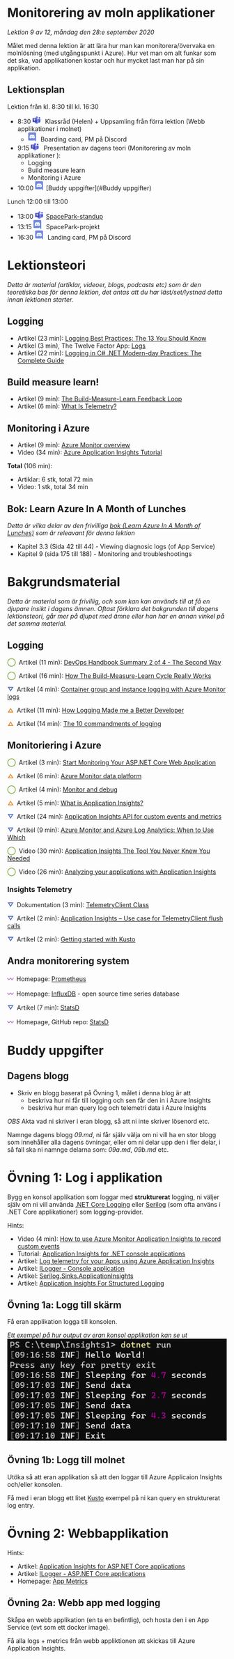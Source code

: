 # Monitorering av moln applikationer

*Lektion 9 av 12, måndag den 28:e september 2020*

Målet med denna lektion är att lära hur man kan monitorera/övervaka en molnlösning (med utgångspunkt i Azure). Hur vet man om alt funkar som det ska, vad applikationen kostar och hur mycket last man har på sin applikation.

## Lektionsplan
Lektion från kl. 8:30 till kl. 16:30

* 8:30 <img style="margin-right:0.5em;" src="assets/images/teams18.png"  alt="Teams"/> Klassråd (Helen) + Uppsamling från förra lektion (Webb applikationer i molnet)
  * <img style="margin-right:0.5em;" src="assets/images/discord18.png" alt="Discord"/> Boarding card, PM på Discord
* 9:15 <img style="margin-right:0.5em;" src="assets/images/teams18.png"  alt="Teams"/> Presentation av dagens teori (Monitorering av moln applikationer ): 
  * Logging
  * Build measure learn
  * Monitoring i Azure
* 10:00 <img style="margin-right:0.5em;" src="assets/images/discord18.png" alt="Discord"/>[Buddy uppgifter](#Buddy uppgifter)

Lunch 12:00 till 13:00

* 13:00 <img style="margin-right:0.5em;" src="assets/images/teams18.png" alt="Teams"/>[SpacePark-standup](project_standup.md)
* 13:15 <img style="margin-right:0.5em;" src="assets/images/discord18.png" alt="Discord"/> SpacePark-projekt
* 16:30 <img style="margin-right:0.5em;" src="assets/images/discord18.png" alt="Discord"/> Landing card, PM på Discord

# Lektionsteori
*Detta är material (artiklar, videoer, blogs, podcasts etc) som är den teoretiska bas för denna lektion, det antas att du har läst/set/lystnad detta innan lektionen starter.*

## Logging

* Artikel (23 min): [Logging Best Practices: The 13 You Should Know](https://www.scalyr.com/blog/the-10-commandments-of-logging/)
* Artikel (3 min), The Twelve Factor App: [Logs](https://12factor.net/logs)
* Artikel (22 min): [Logging in C# .NET Modern-day Practices: The Complete Guide](https://michaelscodingspot.com/logging-in-dotnet/)

## Build measure learn!

* Artikel (9 min): [The Build-Measure-Learn Feedback Loop](https://www.mindtools.com/pages/article/build-measure-learn.htm)
* Artikel (6 min): [What Is Telemetry?](https://stackify.com/telemetry-tutorial/) 

## Monitoring i Azure

* Artikel (9 min): [Azure Monitor overview](https://docs.microsoft.com/en-us/azure/azure-monitor/overview)
* Video (34 min): [Azure Application Insights Tutorial](https://www.youtube.com/watch?v=A0jAeGf2zUQ)

**Total** (106 min):

- Artiklar: 6 stk, total 72 min
- Video: 1 stk, total 34 min

## Bok: Learn Azure In A Month of Lunches

*Detta är vilka delar av den frivilliga [bok (Learn Azure In A Month of Lunches)](info_learningmaterial.md) som är releavant för denna lektion*

* Kapitel 3.3 (Sida 42 till 44) - Viewing diagnosic logs (of App Service)
* Kapitel 9 (sida 175 till 188) - Monitoring and troubleshootings

# Bakgrundsmaterial

*Detta är material som är frivillig, och som kan kan används till at få en djupare insikt i dagens ämnen. Oftast förklara det bakgrunden till dagens lektionsteori, går mer på djupet med ämne eller han har en annan vinkel på det samma material.*

## Logging

<span style="color:#7EAE42; font-weight: 900; margin-right:0.5em;">&#9711;</span>Artikel (11 min): [DevOps Handbook Summary 2 of 4 - The Second Way](https://agilejazz.blogspot.com/p/the-devops-handbook-summary-2-of-4.html)

<span style="color:#7EAE42; font-weight: 900; margin-right:0.5em;">&#9711;</span>Artikel (16 min): [How The Build-Measure-Learn Cycle Really Works](https://www.cleverism.com/how-build-measure-learn-cycle-really-works/)

<span style="color:#5874B9; font-weight: 900; margin-right:0.5em;">&#9661;</span>Artikel (4 min): [Container group and instance logging with Azure Monitor logs](https://docs.microsoft.com/en-us/azure/container-instances/container-instances-log-analytics)

<span style="color:#E78E35; font-weight: 900; margin-right:0.5em;">&#9651;</span>Artikel (11 min): [How Logging Made me a Better Developer](http://vasir.net/blog/development/how-logging-made-me-a-better-developer)

<span style="color:#E78E35; font-weight: 900; margin-right:0.5em;">&#9651;</span>Artikel (14 min): [The 10 commandments of logging](http://www.masterzen.fr/2013/01/13/the-10-commandments-of-logging/)

## Monitoriering i Azure

<span style="color:#7EAE42; font-weight: 900; margin-right:0.5em;">&#9711;</span>Artikel (3 min): [Start Monitoring Your ASP.NET Core Web Application](https://docs.microsoft.com/en-us/azure/azure-monitor/learn/dotnetcore-quick-start)

<span style="color:#E78E35; font-weight: 900; margin-right:0.5em;">&#9651;</span>Artikel (6 min): [Azure Monitor data platform](https://docs.microsoft.com/en-us/azure/azure-monitor/platform/data-platform)

<span style="color:#7EAE42; font-weight: 900; margin-right:0.5em;">&#9711;</span>Artikel (4 min): [Monitor and debug](https://docs.microsoft.com/en-us/aspnet/core/azure/devops/monitoring?view=aspnetcore-3.1)

<span style="color:#E78E35; font-weight: 900; margin-right:0.5em;">&#9651;</span>Artikel (5 min): [What is Application Insights?](https://docs.microsoft.com/en-us/azure/azure-monitor/app/app-insights-overview)

<span style="color:#5874B9; font-weight: 900; margin-right:0.5em;">&#9661;</span>Artikel (24 min): [Application Insights API for custom events and metrics](https://docs.microsoft.com/en-us/azure/azure-monitor/app/api-custom-events-metrics)

<span style="color:#5874B9; font-weight: 900; margin-right:0.5em;">&#9661;</span>Artikel (9 min): [Azure Monitor and Azure Log Analytics: When to Use Which](https://dzone.com/articles/azure-monitor-and-azure-log-analytics-when-to-use)

<span style="color:#7EAE42; font-weight: 900; margin-right:0.5em;">&#9711;</span>Video (30 min): [Application Insights The Tool You Never Knew You Needed](https://www.youtube.com/watch?v=SMGokUCi9oo)

<span style="color:#7EAE42; font-weight: 900; margin-right:0.5em;">&#9711;</span>Video (26 min): [Analyzing your applications with Application Insights](https://www.youtube.com/watch?v=pqZF8LjBh68)

### Insights Telemetry

<span style="color:#5874B9; font-weight: 900; margin-right:0.5em;">&#9661;</span>Dokumentation (3 min): [TelemetryClient Class](https://docs.microsoft.com/en-us/dotnet/api/microsoft.applicationinsights.telemetryclient?view=azure-dotnet)

<span style="color:#5874B9; font-weight: 900; margin-right:0.5em;">&#9661;</span>Artikel (2 min): [Application Insights – Use case for TelemetryClient flush calls](https://devblogs.microsoft.com/premier-developer/application-insights-use-case-for-telemetryclient-flush-calls/)

<span style="color:#5874B9; font-weight: 900; margin-right:0.5em;">&#9661;</span>Artikel (2 min): [Getting started with Kusto](https://docs.microsoft.com/en-us/azure/data-explorer/kusto/concepts/)

## Andra monitorering system

<span style="color:#9F58B9; font-weight: 900; margin-right:0.5em;">&#12336;</span>Homepage: [Prometheus ](https://prometheus.io/)

<span style="color:#9F58B9; font-weight: 900; margin-right:0.5em;">&#12336;</span>Homepage: [InfluxDB](https://www.influxdata.com/) - open source time series database

<span style="color:#5874B9; font-weight: 900; margin-right:0.5em;">&#9661;</span>Artikel (7 min): [StatsD](https://www.datadoghq.com/blog/statsd/)

<span style="color:#9F58B9; font-weight: 900; margin-right:0.5em;">&#12336;</span>Homepage, GitHub repo: [StatsD](https://github.com/statsd/statsd)

# Buddy uppgifter

## Dagens blogg

* Skriv en blogg baserat på Övning  1, målet i denna blog är att
  * beskriva hur ni får till logging och sen får den in i Azure Insights
  * beskriva hur man query log och telemetri data i Azure Insights

*OBS* Akta vad ni skriver i eran blogg, så att ni inte skriver lösenord etc.

Namnge dagens blogg *09.md*, ni får själv välja om ni vill ha en stor blogg som innehåller alla dagens övningar, eller om ni delar upp den i fler delar, i så fall ska ni namnge delarna som: *09a.md*, *09b.md* etc.

# Övning 1: Log i applikation

Bygg en konsol applikation som loggar med **strukturerat** logging, ni väljer själv om ni vill använda [.NET Core Logging](https://docs.microsoft.com/en-us/aspnet/core/fundamentals/logging/?view=aspnetcore-3.1) eller [Serilog](https://serilog.net/) (som ofta använs i .NET Core applikationer) som logging-provider.

Hints: 

* Video (4 min): [How to use Azure Monitor Application Insights to record custom events](https://www.youtube.com/watch?v=iTRILNstmFI)
* Tutorial: [Application Insights for .NET console applications](https://docs.microsoft.com/en-us/azure/azure-monitor/app/console)
* Artikel: [Log telemetry for your Apps using Azure Application Insights](https://powerapps.microsoft.com/fr-fr/blog/log-telemetry-for-your-apps-using-azure-application-insights/)
* Artikel: [ILogger - Console application](https://docs.microsoft.com/en-us/azure/azure-monitor/app/ilogger#console-application)
* Artikel: [Serilog.Sinks.ApplicationInsights](https://github.com/serilog/serilog-sinks-applicationinsights)
* Artikel: [Application Insights For Structured Logging](https://ranjeet.dev/application-insights-for-structured-logging/)

## Övning 1a: Logg till skärm

Få eran applikation logga till konsolen.

*Ett exempel på hur output av eran konsol applikation kan se ut*
![Output exempel](assets\images\exercise09-1.png)

## Övning 1b: Logg till molnet

Utöka så att eran applikation så att den loggar till Azure Applicaion Insights och/eller konsolen.

Få med i eran blogg ett litet [Kusto](https://docs.microsoft.com/en-us/azure/data-explorer/kusto/concepts/) exempel på ni kan query en strukturerat log entry.

# Övning 2: Webbapplikation

Hints:

* Artikel: [Application Insights for ASP.NET Core applications](https://docs.microsoft.com/en-us/azure/azure-monitor/app/asp-net-core)
* Artikel: [ILogger - ASP.NET Core applications](https://docs.microsoft.com/en-us/azure/azure-monitor/app/ilogger#aspnet-core-applications)
* Homepage: [App Metrics](https://www.app-metrics.io/)

## Övning 2a: Webb app med logging

Skåpa en webb applikation (en ta en befintlig), och hosta den i en App Service (evt som ett docker image).

Få alla logs + metrics från webb appliktionen att skickas till Azure Application Insights.